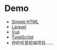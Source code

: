 # Demo

- [Simple HTML](https://github.com/balmjs/demo-html)
- [Laravel](https://github.com/balmjs/demo-laravel)
- [Vue](https://github.com/balmjs/demo-vue)
- [TypeScript](https://github.com/balmjs/demo-ts)
- 你的任意前端项目……
